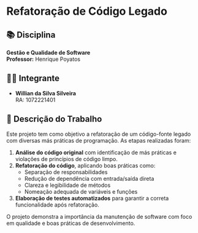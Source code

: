 # Refatoração de Código Legado

## 📚 Disciplina
**Gestão e Qualidade de Software**  
**Professor:** Henrique Poyatos

## 👨‍💻 Integrante
- **Willian da Silva Silveira**  
  RA: 1072221401

## 📝 Descrição do Trabalho
Este projeto tem como objetivo a refatoração de um código-fonte legado com diversas más práticas de programação. As etapas realizadas foram:

1. **Análise do código original** com identificação de más práticas e violações de princípios de código limpo.
2. **Refatoração do código**, aplicando boas práticas como:
   - Separação de responsabilidades
   - Redução de dependência com entrada/saída direta
   - Clareza e legibilidade de métodos
   - Nomeação adequada de variáveis e funções
3. **Elaboração de testes automatizados** para garantir a correta funcionalidade após refatoração.

O projeto demonstra a importância da manutenção de software com foco em qualidade e boas práticas de desenvolvimento.

